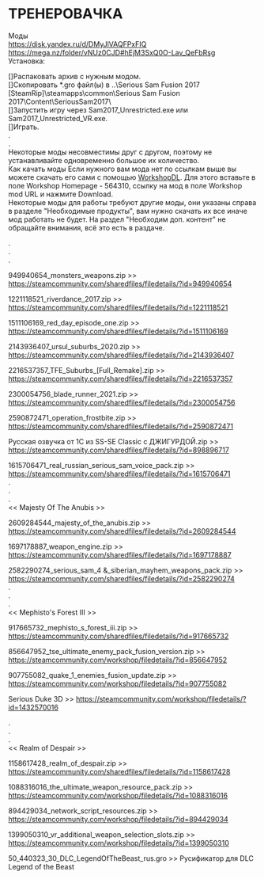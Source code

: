 # ТРЕНЕРОВАЧКА


Моды  
https://disk.yandex.ru/d/DMyJlVAQFPxFIQ   
https://mega.nz/folder/vNUz0CJD#hEjM3SxQ0O-Lav_QeFbRsg   
Установка:    
   
[]Распаковать архив с нужным модом.  
[]Скопировать *.gro файл(ы) в ..\Serious Sam Fusion 2017 [SteamRip]\steamapps\common\Serious Sam Fusion 2017\Content\SeriousSam2017\  
[]Запустить игру через Sam2017_Unrestricted.exe или Sam2017_Unrestricted_VR.exe.  
[]Играть.  
.  
.  
Некоторые моды несовместимы друг с другом, поэтому не устанавливайте одновременно большое их количество.  
Как качать моды 
Если нужного вам мода нет по ссылкам выше вы можете скачать его сами с помощью [WorkshopDL](https://github.com/VovoloGames/WorkshopDL). Для этого вставьте в поле Workshop Homepage - 564310, ссылку на мод в поле Workshop mod URL и нажмите Download.  
Некоторые моды для работы требуют другие моды, они указаны справа в разделе "Необходимые продукты", вам нужно скачать их все иначе мод работать не будет. На раздел "Необходим доп. контент" не обращайте внимания, всё это есть в раздаче.  


.  
.  
.  

949940654_monsters_weapons.zip >> https://steamcommunity.com/sharedfiles/filedetails/?id=949940654  

1221118521_riverdance_2017.zip >> https://steamcommunity.com/sharedfiles/filedetails/?id=1221118521  

1511106169_red_day_episode_one.zip >> https://steamcommunity.com/sharedfiles/filedetails/?id=1511106169    

2143936407_ursul_suburbs_2020.zip >> https://steamcommunity.com/sharedfiles/filedetails/?id=2143936407    

2216537357_TFE_Suburbs_[Full_Remake].zip >> https://steamcommunity.com/sharedfiles/filedetails/?id=2216537357    

2300054756_blade_runner_2021.zip >> https://steamcommunity.com/sharedfiles/filedetails/?id=2300054756  

2590872471_operation_frostbite.zip >> https://steamcommunity.com/sharedfiles/filedetails/?id=2590872471  

Русcкая озвучка от 1С из SS-SE Classic с ДЖИГУРДОЙ.zip >> https://steamcommunity.com/sharedfiles/filedetails/?id=898896717  

1615706471_real_russian_serious_sam_voice_pack.zip >> https://steamcommunity.com/sharedfiles/filedetails/?id=1615706471  
.  
.  
.  
<< Majesty Of The Anubis >>  

2609284544_majesty_of_the_anubis.zip >> https://steamcommunity.com/sharedfiles/filedetails/?id=2609284544  

1697178887_weapon_engine.zip >> https://steamcommunity.com/sharedfiles/filedetails/?id=1697178887 
  
2582290274_serious_sam_4 &_siberian_mayhem_weapons_pack.zip >> https://steamcommunity.com/sharedfiles/filedetails/?id=2582290274  
.    
.   
.  
<< Mephisto's Forest III >>  
  
917665732_mephisto_s_forest_iii.zip >> https://steamcommunity.com/sharedfiles/filedetails/?id=917665732  

856647952_tse_ultimate_enemy_pack_fusion_version.zip >> https://steamcommunity.com/workshop/filedetails/?id=856647952  

907755082_quake_1_enemies_fusion_update.zip >> https://steamcommunity.com/workshop/filedetails/?id=907755082  

Serious Duke 3D >> https://steamcommunity.com/workshop/filedetails/?id=1432570016  
  
.  
.  
.  
<< Realm of Despair >>  

1158617428_realm_of_despair.zip >> https://steamcommunity.com/sharedfiles/filedetails/?id=1158617428  

1088316016_the_ultimate_weapon_resource_pack.zip >> https://steamcommunity.com/workshop/filedetails/?id=1088316016  

894429034_network_script_resources.zip >> https://steamcommunity.com/workshop/filedetails/?id=894429034  

1399050310_vr_additional_weapon_selection_slots.zip >> https://steamcommunity.com/workshop/filedetails/?id=1399050310  

50_440323_30_DLC_LegendOfTheBeast_rus.gro >> Русификатор для DLC Legend of the Beast  





